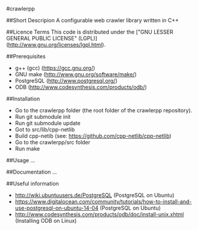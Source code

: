 #crawlerpp

##Short Descripion
A configurable web crawler library written in C++

##Licence Terms
This code is distributed under the ["GNU LESSER GENERAL PUBLIC LICENSE" (LGPL)] (http://www.gnu.org/licenses/lgpl.html).

##Prerequisites
* g++ (gcc) (https://gcc.gnu.org/)
* GNU make (http://www.gnu.org/software/make/)
* PostgreSQL (http://www.postgresql.org/)
* ODB (http://www.codesynthesis.com/products/odb/)

##Installation
* Go to the crawlerpp folder (the root folder of the crawlerpp repository).
* Run git submodule init
* Run git submodule update
* Got to src/lib/cpp-netlib
* Build cpp-netib (see: https://github.com/cpp-netlib/cpp-netlib)
* Go to the crawlerpp/src folder
* Run make

##Usage
...

##Documentation
...

##Useful information
* http://wiki.ubuntuusers.de/PostgreSQL (PostgreSQL on Ubuntu)
* https://www.digitalocean.com/community/tutorials/how-to-install-and-use-postgresql-on-ubuntu-14-04 (PostgreSQL on Ubuntu)
* http://www.codesynthesis.com/products/odb/doc/install-unix.xhtml (Installing ODB on Linux)